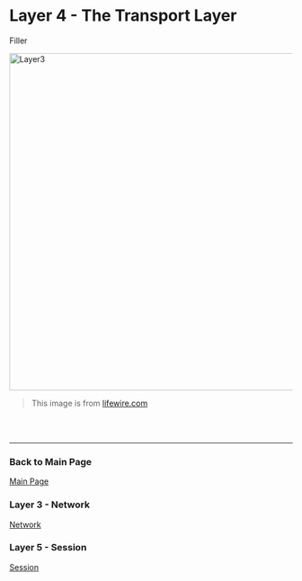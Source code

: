 # Layer 4 - The Transport Layer

Filler


<img src= "https://www.lifewire.com/thmb/HKAzCXrgywQyF6xWNCjL5df3yGU=/750x0/filters:no_upscale():max_bytes(150000):strip_icc():format(webp)/layers-of-the-osi-model-illustrated-818017-final-5-ct-373fc5a9edc74359819021555f37467d.png" alt="Layer3" width="600" />

> This image is from [lifewire.com](https://www.lifewire.com/layers-of-the-osi-model-illustrated-818017)
 <br>
 <br>
 
---
### Back to Main Page
[Main Page](README.md)
### Layer 3 - Network
[Network](network.md)
### Layer 5 - Session
[Session](session.md)
